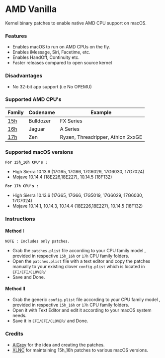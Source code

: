 
AMD Vanilla
==========
Kernel binary patches to enable native AMD CPU support on macOS.

### Features
- Enables macOS to run on AMD CPUs on the fly.
- Enables iMessage, Siri, Facetime, etc.
- Enables HandOff, Continuity etc.
- Faster releases compared to open source kernel

### Disadvantages
- No 32-bit app support (i.e No OPEMU)

### Supported AMD CPU's
| Family | Codename| Example |
|--------|---------|----------|
|   [15h](https://github.com/AMD-OSX/AMD_Vanilla/tree/master/15h_16h)  |Bulldozer| FX Series|
|   [16h](https://github.com/AMD-OSX/AMD_Vanilla/tree/master/15h_16h)  | Jaguar  | A Series |
|   [17h](https://github.com/AMD-OSX/AMD_Vanilla/tree/master/17h) |  Zen    | Ryzen, Threadripper, Athlon 2xxGE | <br />

### Supported macOS versions

**`For 15h_16h CPU's :`**

- High Sierra 10.13.6 (17G65, 17G66, 17G6029, 17G6030, 17G7024)
- Mojave 10.14.4 (18E226,18E227), 10.14.5 (18F132)

**`For 17h CPU's :`**

- High Sierra 10.13.6 (17G65, 17G66, 17G5019, 17G6029, 17G6030, 17G7024)
- Mojave 10.14.1, 10.14.3, 10.14.4 (18E226,18E227), 10.14.5 (18F132)


### Instructions

#### Method I

`NOTE : Includes only patches.`
- Grab the `patches.plist` file according to your CPU family model , provided in respective `15h_16h` or `17h` CPU family folders.
- Open the `patches.plist` file with a text editor and copy the patches manually to your existing clover `config.plist` which is located in `EFI/EFI/CLOVER/`
- Save and Done.

#### Method II

- Grab the generic `config.plist` file according to your CPU family model , provided in respective `15h_16h` or `17h` CPU family folders.
- Open it with Text Editor and edit it according to your macOS system needs.
- Save it in `EFI/EFI/CLOVER/` and Done.

### Credits

- [AlGrey](https://github.com/AlGreyy) for the idea and creating the patches.
- [XLNC](https://github.com/XLNCs) for maintaining 15h_16h patches to various macOS versions.
